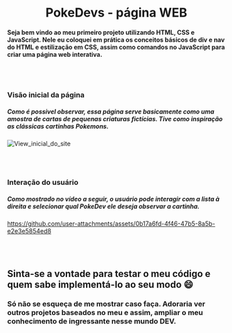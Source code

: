 <h1 align="center"> PokeDevs - página WEB </h1>

<h4> Seja bem vindo ao meu primeiro projeto utilizando HTML, CSS e JavaScript. Nele eu coloquei em prática os conceitos básicos de div e nav do HTML e estilização em CSS, assim como comandos no JavaScript para criar uma página web interativa. </h4>

<br></br>
<h3>Visão inicial da página</h3>
<h5>Como é possivel observar, essa página serve basicamente como uma amostra de cartas de pequenas criaturas fictícias. Tive como inspiração as clássicas cartinhas Pokemons.</h5> 

![View_inicial_do_site](https://github.com/user-attachments/assets/407f65eb-a5a2-4976-a8d4-e2d085550e01)

<br></br>
<h3>Interação do usuário</h3>
<h5>Como mostrado no vídeo a seguir, o usuário pode interagir com a lista à direita e selecionar qual PokeDev ele deseja observar a cartinha.</h5>

https://github.com/user-attachments/assets/0b17a6fd-4f46-47b5-8a5b-e2e3e5854ed8

<br></br>
<h2>Sinta-se a vontade para testar o meu código e quem sabe implementá-lo ao seu modo 😄
</h2>
<h3>Só não se esqueça de me mostrar caso faça. Adoraria ver outros projetos baseados no meu e assim, ampliar o meu conhecimento de ingressante nesse mundo DEV.</h3>
